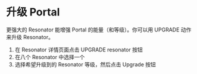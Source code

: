 # 升级 Portal

更强大的 Resonator 能增强 Portal 的能量（和等级）。你可以用 UPGRADE 动作来升级 Resonator。

1. 在 Resonator 详情页面点击 UPGRADE resonator 按钮
2. 在八个 Resonator 中选择一个
3. 选择希望升级到的 Resonator 等级，然后点击 Upgrade 按钮
